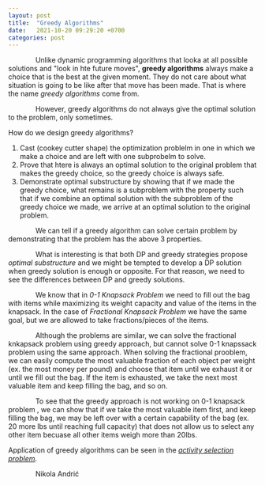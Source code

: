 ```yaml
---
layout: post
title:  "Greedy Algorithms"
date:   2021-10-20 09:29:20 +0700
categories: post
---
```

 
 &nbsp;&nbsp;&nbsp;&nbsp;&nbsp;&nbsp;&nbsp;&nbsp;&nbsp;&nbsp;&nbsp;&nbsp;&nbsp;
 Unlike dynamic programming algorithms that looka at all possible solutions and "look in hte future moves", **greedy algorithms** always make a choice that is the best at the given moment. 
 They do not care about what situation is going to be like after that move has been made. That is where the name *greedy algorithms* come from.
 
 &nbsp;&nbsp;&nbsp;&nbsp;&nbsp;&nbsp;&nbsp;&nbsp;&nbsp;&nbsp;&nbsp;&nbsp;&nbsp;
 However, greedy algorithms do not always give the optimal solution to the problem, only sometimes.
 
 How do we design greedy algorithms?
 
 1. Cast (cookey cutter shape) the optimization problelm in one in which we make a choice and  are left with one subprobelm to solve.
 2. Prove that htere is always an optimal solution to the original problem that makes the greedy choice, so the greedy choice is always safe.
 3. Demonstrate optimal substructure by showing that if we made the greedy choice, what remains is a subproblem with the property such that if 
 we combine an optimal solution with the subproblem of the greedy choice we made, we arrive at an optimal solution to the original problem.
  
 &nbsp;&nbsp;&nbsp;&nbsp;&nbsp;&nbsp;&nbsp;&nbsp;&nbsp;&nbsp;&nbsp;&nbsp;&nbsp;
 We can tell if a greedy algorithm can solve certain problem by demonstrating that the problem has the above 3 properties.
 
 &nbsp;&nbsp;&nbsp;&nbsp;&nbsp;&nbsp;&nbsp;&nbsp;&nbsp;&nbsp;&nbsp;&nbsp;&nbsp;
 What is interesting is that both DP and greedy strategies propose *optimal substructure* and we might be tempted to develop a DP solution when greedy solution is enough or opposite. For that reason, we need to see the differences between DP and greedy solutions. 
 
 &nbsp;&nbsp;&nbsp;&nbsp;&nbsp;&nbsp;&nbsp;&nbsp;&nbsp;&nbsp;&nbsp;&nbsp;&nbsp;
 We know that in *0-1 Knapsack Problem* we need to fill out the bag with items while maximizing its weight capacity and value of the items in the knapsack. In the case of *Fractional Knapsack Problem* we have the same goal, but we are allowed to take fractions/pieces of the items.
 
 &nbsp;&nbsp;&nbsp;&nbsp;&nbsp;&nbsp;&nbsp;&nbsp;&nbsp;&nbsp;&nbsp;&nbsp;&nbsp;
 Although the problems are similar, we can solve the fractional knkapsack problem using greedy approach, but cannot solve 0-1 knapssack problem using the same approach.  When solving the fractional prooblem, we can easily compute the most valuable fraction of each object per weight (ex. the most money per pound) and choose that item until we exhaust it or until we fill out the bag. If the item is exhausted, we take the next most valuable item and keep filling the bag, and so on. 
 
 &nbsp;&nbsp;&nbsp;&nbsp;&nbsp;&nbsp;&nbsp;&nbsp;&nbsp;&nbsp;&nbsp;&nbsp;&nbsp;
 To see that the greedy approach is not working on  0-1 knapsack problem , we can show that if we take the most valuable item first, and keep filling the bag, we may be left over with a certain capability of the bag (ex. 20 more lbs until reaching full capacity) that does not allow us to select any other item becuase all other items weigh more than 20lbs.
 
 Application of greedy algorithms can be seen in the [*activity selection problem*](https://nikolaandro.github.io/activity-selection-problem/).
 
 &nbsp;&nbsp;&nbsp;&nbsp;&nbsp;&nbsp;&nbsp;&nbsp;&nbsp;&nbsp;&nbsp;&nbsp;&nbsp;
 Nikola Andrić
 
 

 
